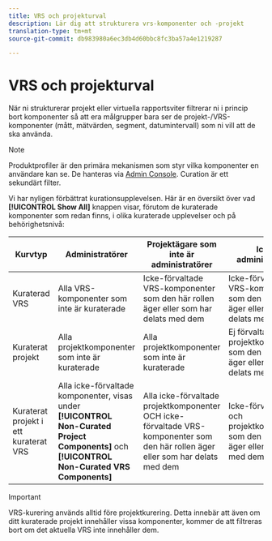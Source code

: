 ```yaml
---
title: VRS och projekturval
description: Lär dig att strukturera vrs-komponenter och -projekt
translation-type: tm+mt
source-git-commit: db983980a6ec3db4d60bbc8fc3ba57a4e1219287

---
```



# VRS och projekturval

När ni strukturerar projekt eller virtuella rapportsviter filtrerar ni i princip bort komponenter så att era målgrupper bara ser de projekt-/VRS-komponenter (mått, mätvärden, segment, datumintervall) som ni vill att de ska använda.

>[!NOTE]
>
>Produktprofiler är den primära mekanismen som styr vilka komponenter en användare kan se. De hanteras via [Admin Console](https://helpx.adobe.com/enterprise/using/manage-products-and-profiles.html#createproductprofiles). Curation är ett sekundärt filter.

Vi har nyligen förbättrat kurationsupplevelsen. Här är en översikt över vad **[!UICONTROL Show All]** knappen visar, förutom de kuraterade komponenter som redan finns, i olika kuraterade upplevelser och på behörighetsnivå:

| Kurvtyp | Administratörer | Projektägare som inte är administratörer | Icke-administratörer |
|---|---|---|---|
| Kuraterad VRS | Alla VRS-komponenter som inte är kuraterade | Icke-förvaltade VRS-komponenter som den här rollen äger eller som har delats med dem | Icke-förvaltade VRS-komponenter som den här rollen äger eller som har delats med dem |
| Kuraterat projekt | Alla projektkomponenter som inte är kuraterade | Alla projektkomponenter som inte är kuraterade | Ej förvaltade projektkomponenter som den här rollen äger eller som har delats med dem |
| Kuraterat projekt i ett kuraterat VRS | Alla icke-förvaltade komponenter, visas under **[!UICONTROL Non-Curated Project Components]** och **[!UICONTROL Non-Curated VRS Components]** | Alla icke-förvaltade projektkomponenter OCH icke-förvaltade VRS-komponenter som den här rollen äger eller som har delats med dem | Icke-förvaltat VRS och projektkomponenter som den här rollen äger eller har delats med dem |

>[!IMPORTANT]
>
>VRS-kurering används alltid före projektkurering. Detta innebär att även om ditt kuraterade projekt innehåller vissa komponenter, kommer de att filtreras bort om det aktuella VRS inte innehåller dem.

